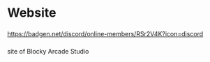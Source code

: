 # Website
###
https://badgen.net/discord/online-members/RSr2V4K?icon=discord
###

site of Blocky Arcade Studio
